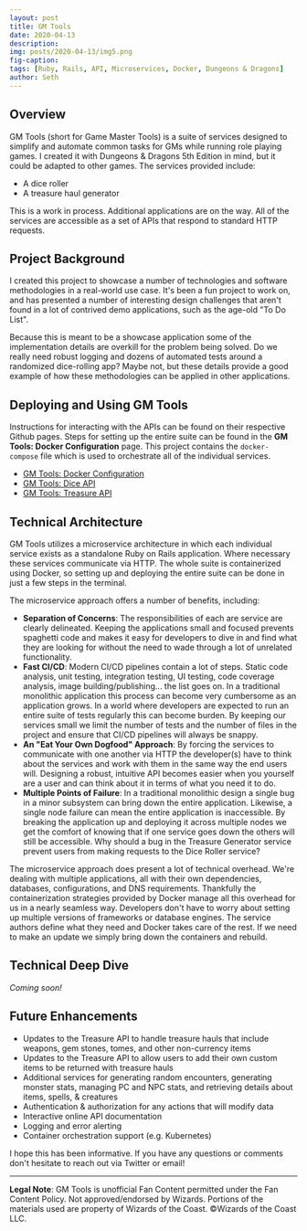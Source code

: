 ```yaml
---
layout: post
title: GM Tools
date: 2020-04-13
description:
img: posts/2020-04-13/img5.png
fig-caption:
tags: [Ruby, Rails, API, Microservices, Docker, Dungeons & Dragons]
author: Seth
---
```


## Overview

GM Tools (short for Game Master Tools) is a suite of services designed to simplify and automate common tasks for GMs while running role playing games. I created it with Dungeons & Dragons 5th Edition in mind, but it could be adapted to other games. The services provided include:

* A dice roller
* A treasure haul generator

This is a work in process. Additional applications are on the way. All of the services are accessible as a set of APIs that respond to standard HTTP requests.

## Project Background

I created this project to showcase a number of technologies and software methodologies in a real-world use case. It's been a fun project to work on, and has presented a number of interesting design challenges that aren't found in a lot of contrived demo applications, such as the age-old "To Do List".

Because this is meant to be a showcase application some of the implementation details are overkill for the problem being solved. Do we really need robust logging and dozens of automated tests around a randomized dice-rolling app? Maybe not, but these details provide a good example of how these methodologies can be applied in other applications.

## Deploying and Using GM Tools

Instructions for interacting with the APIs can be found on their respective Github pages. Steps for setting up the entire suite can be found in the **GM Tools: Docker Configuration** page. This project contains the `docker-compose` file which is used to orchestrate all of the individual services.

* [GM Tools: Docker Configuration](https://github.com/sethpuckett/gm-tools-docker)
* [GM Tools: Dice API](https://github.com/sethpuckett/gm-dice)
* [GM Tools: Treasure API](https://github.com/sethpuckett/gm-treasure)

## Technical Architecture

GM Tools utilizes a microservice architecture in which each individual service exists as a standalone Ruby on Rails application. Where necessary these services communicate via HTTP. The whole suite is containerized using Docker, so setting up and deploying the entire suite can be done in just a few steps in the terminal.

The microservice approach offers a number of benefits, including:
* **Separation of Concerns**: The responsibilities of each are service are clearly delineated. Keeping the applications small and focused prevents spaghetti code and makes it easy for developers to dive in and find what they are looking for without the need to wade through a lot of unrelated functionality.
* **Fast CI/CD**: Modern CI/CD pipelines contain a lot of steps. Static code analysis, unit testing, integration testing, UI testing, code coverage analysis, image building/publishing... the list goes on. In a traditional monolithic application this process can become very cumbersome as an application grows. In a world where developers are expected to run an entire suite of tests regularly this can become burden. By keeping our services small we limit the number of tests and the number of files in the project and ensure that CI/CD pipelines will always be snappy.
* **An "Eat Your Own Dogfood" Approach**: By forcing the services to communicate with one another via HTTP the developer(s) have to think about the services and work with them in the same way the end users will. Designing a robust, intuitive API becomes easier when you yourself are a user and can think about it in terms of what you need it to do.
* **Multiple Points of Failure**: In a traditional monolithic design a single bug in a minor subsystem can bring down the entire application. Likewise, a single node failure can mean the entire application is inaccessible. By breaking the application up and deploying it across multiple nodes we get the comfort of knowing that if one service goes down the others will still be accessible. Why should a bug in the Treasure Generator service prevent users from making requests to the Dice Roller service?

The microservice approach does present a lot of technical overhead. We're dealing with multiple applications, all with their own dependencies, databases, configurations, and DNS requirements. Thankfully the containerization strategies provided by Docker manage all this overhead for us in a nearly seamless way. Developers don't have to worry about setting up multiple versions of frameworks or database engines. The service authors define what they need and Docker takes care of the rest. If we need to make an update we simply bring down the containers and rebuild.

## Technical Deep Dive

*Coming soon!*

## Future Enhancements

* Updates to the Treasure API to handle treasure hauls that include weapons, gem stones, tomes, and other non-currency items
* Updates to the Treasure API to allow users to add their own custom items to be returned with treasure hauls
* Additional services for generating random encounters, generating monster stats, managing PC and NPC stats, and retrieving details about items, spells, & creatures
* Authentication & authorization for any actions that will modify data
* Interactive online API documentation
* Logging and error alerting
* Container orchestration support (e.g. Kubernetes)

I hope this has been informative. If you have any questions or comments don't hesitate to reach out via Twitter or email!

---

**Legal Note**: GM Tools is unofficial Fan Content permitted under the Fan Content Policy. Not approved/endorsed by Wizards. Portions of the materials used are property of Wizards of the Coast. ©Wizards of the Coast LLC.
